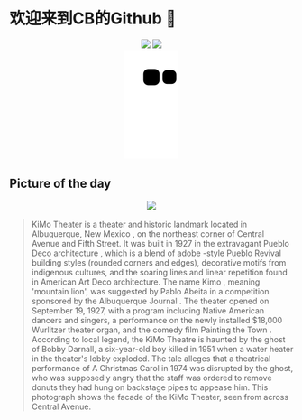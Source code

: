 
# 欢迎来到CB的Github 👋

<div align="center">
  <img height="137px" src="https://github-readme-stats.vercel.app/api?username=SuperCB&show_icons=true&theme=radical" />
  <img height="137px" src="https://github-readme-stats.vercel.app/api/top-langs/?username=SuperCB&hide_title=true&hide_border=true&layout=compact&langs_count=6&text_color=000&icon_color=fff" />
</div>


<div align="center">
    <img src="./contribution-snake/github-contribution-grid-snake.svg" />
</div>



## Picture of the day
<div align="center">
  <img width=400px src="https://upload.wikimedia.org/wikipedia/commons/thumb/4/49/KiMo_Albuquerque.jpg/825px-KiMo_Albuquerque.jpg" />
</div>

>KiMo Theater  is a theater and historic landmark located in  Albuquerque, New Mexico , on the northeast corner of  Central Avenue  and Fifth Street. It was built in 1927 in the extravagant  Pueblo Deco architecture , which is a blend of  adobe -style  Pueblo Revival  building styles (rounded corners and edges), decorative motifs from indigenous cultures, and the soaring lines and linear repetition found in American  Art Deco  architecture. The name  Kimo , meaning 'mountain lion', was suggested by  Pablo Abeita  in a competition sponsored by the  Albuquerque Journal . The theater opened on September 19, 1927, with a program including Native American dancers and singers, a performance on the newly installed $18,000  Wurlitzer  theater organ, and the comedy film  Painting the Town . According to local legend, the KiMo Theatre is haunted by the ghost of Bobby Darnall, a six-year-old boy killed in 1951 when a water heater in the theater's lobby exploded. The tale alleges that a theatrical performance of  A Christmas Carol  in 1974 was disrupted by the ghost, who was supposedly angry that the staff was ordered to remove donuts they had hung on backstage pipes to appease him. This photograph shows the facade of the KiMo Theater, seen from across Central Avenue.


